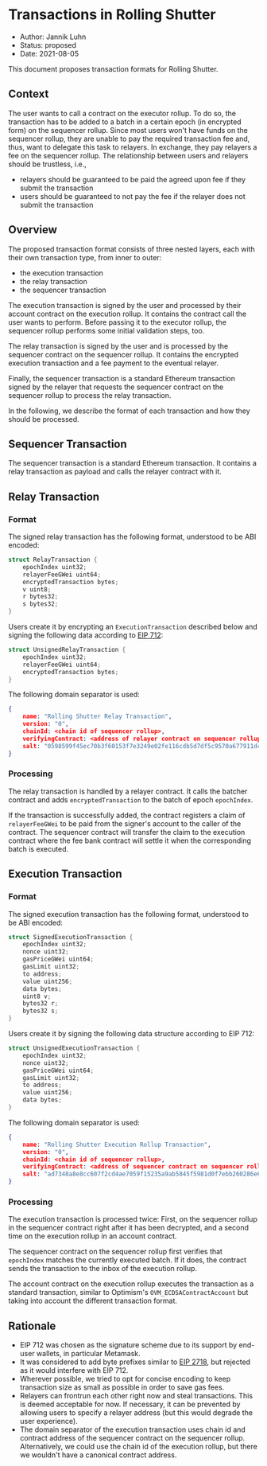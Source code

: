 # Transactions in Rolling Shutter

- Author: Jannik Luhn
- Status: proposed
- Date: 2021-08-05

This document proposes transaction formats for Rolling Shutter.

## Context

The user wants to call a contract on the executor rollup. To do so, the transaction has to be added to a batch in a certain epoch (in encrypted form) on the sequencer rollup. Since most users won't have funds on the sequencer rollup, they are unable to pay the required transaction fee and, thus, want to delegate this task to relayers. In exchange, they pay relayers a fee on the sequencer rollup. The relationship between users and relayers should be trustless, i.e.,

- relayers should be guaranteed to be paid the agreed upon fee if they submit the transaction
- users should be guaranteed to not pay the fee if the relayer does not submit the transaction

## Overview

The proposed transaction format consists of three nested layers, each with their own transaction type, from inner to outer:

- the execution transaction
- the relay transaction
- the sequencer transaction

The execution transaction is signed by the user and processed by their account contract on the execution rollup. It contains the contract call the user wants to perform. Before passing it to the executor rollup, the sequencer rollup performs some initial validation steps, too.

The relay transaction is signed by the user and is processed by the sequencer contract on the sequencer rollup. It contains the encrypted execution transaction and a fee payment to the eventual relayer.

Finally, the sequencer transaction is a standard Ethereum transaction signed by the relayer that requests the sequencer contract on the sequencer rollup to process the relay transaction.

In the following, we describe the format of each transaction and how they should be processed.

## Sequencer Transaction

The sequencer transaction is a standard Ethereum transaction. It contains a relay transaction as payload and calls the relayer contract with it.

## Relay Transaction

### Format

The signed relay transaction has the following format, understood to be ABI encoded:

```c
struct RelayTransaction {
    epochIndex uint32;
    relayerFeeGWei uint64;
    encryptedTransaction bytes;
    v uint8;
    r bytes32;
    s bytes32;
}
```

Users create it by encrypting an `ExecutionTransaction` described below and signing the following data according to [EIP 712](https://eips.ethereum.org/EIPS/eip-712):

```c
struct UnsignedRelayTransaction {
    epochIndex uint32;
    relayerFeeGWei uint64;
    encryptedTransaction bytes;
}
```

The following domain separator is used:

```json
{
    name: "Rolling Shutter Relay Transaction",
    version: "0",
    chainId: <chain id of sequencer rollup>,
    verifyingContract: <address of relayer contract on sequencer rollup>,
    salt: "0598599f45ec70b3f60153f7e3249e02fe116cdb5d7df5c9570a677911dcac39"
}
```

### Processing

The relay transaction is handled by a relayer contract. It calls the batcher contract and adds `encryptedTransaction` to the batch of epoch `epochIndex`.

If the transaction is successfully added, the contract registers a claim of `relayerFeeGWei` to be paid from the signer's account to the caller of the contract. The sequencer contract will transfer the claim to the execution contract where the fee bank contract will settle it when the corresponding batch is executed.

## Execution Transaction

### Format

The signed execution transaction has the following format, understood to be ABI encoded:

```c
struct SignedExecutionTransaction {
    epochIndex uint32;
    nonce uint32;
    gasPriceGWei uint64;
    gasLimit uint32;
    to address;
    value uint256;
    data bytes;
    uint8 v;
    bytes32 r;
    bytes32 s;
}
```

Users create it by signing the following data structure according to EIP 712:

```c
struct UnsignedExecutionTransaction {
    epochIndex uint32;
    nonce uint32;
    gasPriceGWei uint64;
    gasLimit uint32;
    to address;
    value uint256;
    data bytes;
}
```

The following domain separator is used:

```json
{
    name: "Rolling Shutter Execution Rollup Transaction",
    version: "0",
    chainId: <chain id of sequencer rollup>,
    verifyingContract: <address of sequencer contract on sequencer rollup>,
    salt: "ad7348a8e8cc607f2cd4ae7059f15235a9ab5845f5981d0f7ebb260286e6f644"
}
```

### Processing

The execution transaction is processed twice: First, on the sequencer rollup in the sequencer contract right after it has been decrypted, and a second time on the execution rollup in an account contract.

The sequencer contract on the sequencer rollup first verifies that `epochIndex` matches the currently executed batch. If it does, the contract sends the transaction to the inbox of the execution rollup.

The account contract on the execution rollup executes the transaction as a standard transaction, similar to Optimism's `OVM_ECDSAContractAccount` but taking into account the different transaction format.

## Rationale

- EIP 712 was chosen as the signature scheme due to its support by end-user wallets, in particular Metamask.
- It was considered to add byte prefixes similar to [EIP 2718](https://eips.ethereum.org/EIPS/eip-2718), but rejected as it would interfere with EIP 712.
- Wherever possible, we tried to opt for concise encoding to keep transaction size as small as possible in order to save gas fees.
- Relayers can frontrun each other right now and steal transactions. This is deemed acceptable for now. If necessary, it can be prevented by allowing users to specify a relayer address (but this would degrade the user experience).
- The domain separator of the execution transaction uses chain id and contract address of the sequencer contract on the sequencer rollup. Alternatively, we could use the chain id of the execution rollup, but there we wouldn't have a canonical contract address.
